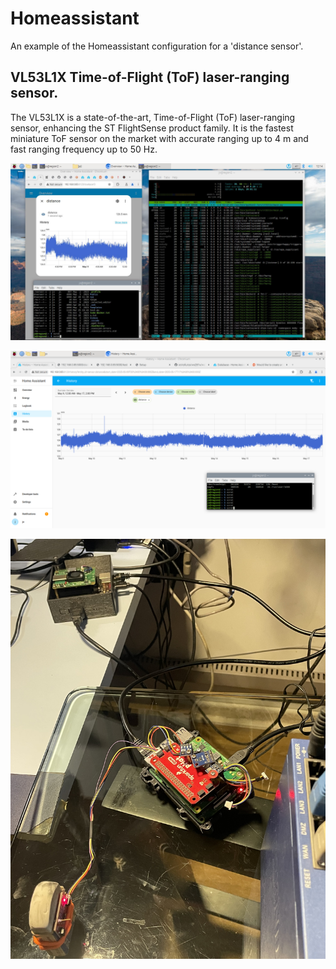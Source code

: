# Homeassistant

An example of the Homeassistant configuration for a 'distance sensor'.

## VL53L1X Time-of-Flight (ToF) laser-ranging sensor.

The VL53L1X is a state-of-the-art, Time-of-Flight (ToF) laser-ranging sensor, enhancing the ST FlightSense product family. It is the fastest miniature ToF sensor on the market with accurate ranging up to 4 m and fast ranging frequency up to 50 Hz.

![Screenshot from Boot server terminal](vl53l1x-screenshot.jpg)

![Homeassistant Graph from distance sensor](vl53l1x-ha-test-8.png)

![Prototype](vl53l1x-test.jpg)
